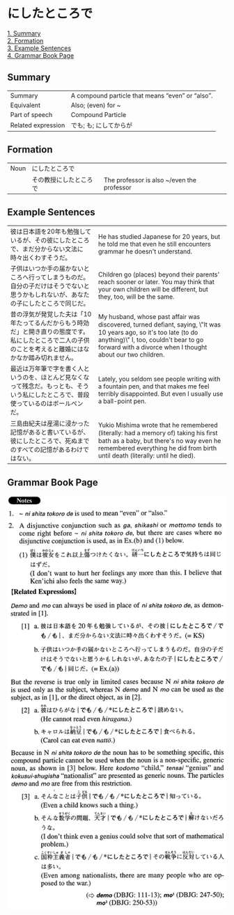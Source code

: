 # にしたところで

[1. Summary](#summary)<br>
[2. Formation](#formation)<br>
[3. Example Sentences](#example-sentences)<br>
[4. Grammar Book Page](#grammar-book-page)<br>


## Summary

<table><tr>   <td>Summary</td>   <td>A compound particle that means “even” or “also”.</td></tr><tr>   <td>Equivalent</td>   <td>Also; (even) for ~</td></tr><tr>   <td>Part of speech</td>   <td>Compound Particle</td></tr><tr>   <td>Related expression</td>   <td>でも; も; にしてからが</td></tr></table>

## Formation

<table class="table"><tbody><tr class="tr head"><td class="td"><span class="bold">Noun</span></td><td class="td"><span class="concept">にしたところで</span></td><td class="td"></td></tr><tr class="tr"><td class="td"></td><td class="td"><span>その教授</span><span class="concept">にしたところで</span></td><td class="td"><span>The professor is also ~/even the professor</span></td></tr></tbody></table>

## Example Sentences

<table><tr>   <td>彼は日本語を20年も勉強しているが、その彼にしたところで、まだ分からない文法に時々出くわすそうだ。</td>   <td>He has studied Japanese for 20 years, but he told me that even he still encounters grammar he doesn't understand.</td></tr><tr>   <td>子供はいつか手の届かないところへ行ってしまうものだ。自分の子だけはそうでないと思うかもしれないが、あなたの子にしたところで同じだ。</td>   <td>Children go (places) beyond their parents' reach sooner or later. You may think that your own children will be different, but they, too, will be the same.</td></tr><tr>   <td>昔の浮気が発覚した夫は「10年たってるんだからもう時効だ」と開き直りの態度です。私にしたところで二人の子供のことを考えると離婚にはなかなか踏み切れません。</td>   <td>My husband, whose past affair was discovered, turned deﬁant, saying, \"It was 10 years ago, so it's too late (to do anything)\" I, too, couldn't bear to go forward with a divorce when I thought about our two children.</td></tr><tr>   <td>最近は万年筆で字を書く人というのを、ほとんど見なくなって残念だ。もっとも、そういう私にしたところで、普段使っているのはボールペンだ。</td>   <td>Lately, you seldom see people writing with a fountain pen, and that makes me feel terribly disappointed. But even I usually use a ball-point pen.</td></tr><tr>   <td>三島由紀夫は産湯に浸かった記憶があると書いているが、彼にしたところで、死ぬまでのすべての記憶があるわけではない。</td>   <td>Yukio Mishima wrote that he remembered (literally: had a memory of) taking his ﬁrst bath as a baby, but there's no way even he remembered everything he did from birth until death (literally: until he died).</td></tr></table>

## Grammar Book Page

![](../img/Advancedにしたところで.png)

